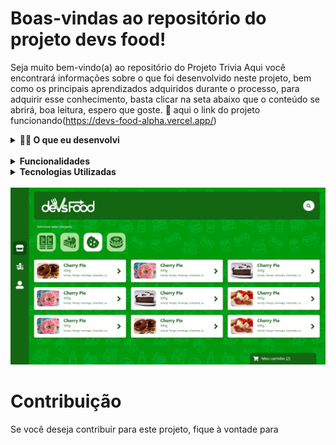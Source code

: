 # Boas-vindas ao repositório do projeto devs food!


Seja muito bem-vindo(a) ao repositório do Projeto Trivia Aqui você encontrará informações sobre o que foi desenvolvido neste projeto, bem como os principais aprendizados adquiridos durante o processo, para adquirir esse conhecimento, basta clicar na seta abaixo que o conteúdo se abrirá, boa leitura, espero que goste. 🙂
aqui o link do projeto funcionando(https://devs-food-alpha.vercel.app/)
<br/>

<details>
  <summary><strong>👨‍💻 O que eu desenvolvi</strong></summary><br />

Este é um projeto de delivery desenvolvido em React, que permite aos usuários montar um pedido, realizar o login e utilizar um carrinho de compras intuitivo. O objetivo principal é oferecer uma experiência fácil e conveniente para os usuários que desejam solicitar comida ou outros produtos para entrega.

</details>

<br/>

<details>
  <summary><strong>Funcionalidades</strong></summary><br />

O projeto oferece as seguintes funcionalidades principais:

- Montagem de Pedido: Os usuários podem navegar pelos itens disponíveis, selecionar os produtos desejados e adicionar ao seu pedido. A interface de usuário intuitiva permite visualizar informações relevantes, como descrição, preço e avaliações.

- Login: O sistema de login permite que os usuários criem uma conta ou acessem uma conta existente. Ao fazer login, os usuários podem acessar seu histórico de pedidos, salvar endereços de entrega e personalizar suas preferências.

- Carrinho de Compras: Após adicionar itens ao pedido, os usuários podem revisar e editar os produtos no carrinho de compras. Eles também podem atualizar quantidades, remover itens ou adicionar observações adicionais antes de finalizar o pedido.

- Gerenciamento de Pedidos: O projeto oferece recursos para o gerenciamento de pedidos, tanto para os usuários quanto para os administradores. Os usuários podem rastrear o status dos seus pedidos e receber atualizações em tempo real. Os administradores têm acesso a um painel de controle para gerenciar pedidos, atualizar status e visualizar estatísticas relevantes.
</details>

<details>
  <summary><strong>Tecnologias Utilizadas</strong></summary><br />
- React: Uma biblioteca JavaScript de código aberto para construir interfaces de usuário.
  
- HTML: Linguagem de marcação para estruturar o conteúdo da aplicação web.

- CSS: Linguagem de estilo para estilizar e personalizar a aparência da aplicação.
  
- JavaScript: Linguagem de programação utilizada para adicionar interatividade e lógica à aplicação.
  
- APIs: Integração com APIs para obtenção de dados atualizados, como informações de produtos e autenticação de usuários.
  
- Git: Sistema de controle de versão para rastrear e gerenciar o código-fonte do projeto.
  
- GitHub: Plataforma de hospedagem de código-fonte, que permite a colaboração e compartilhamento do projeto.
</details>
<br/>

<img src="public/assets/devsfood.jpg">

# Contribuição
Se você deseja contribuir para este projeto, fique à vontade para
